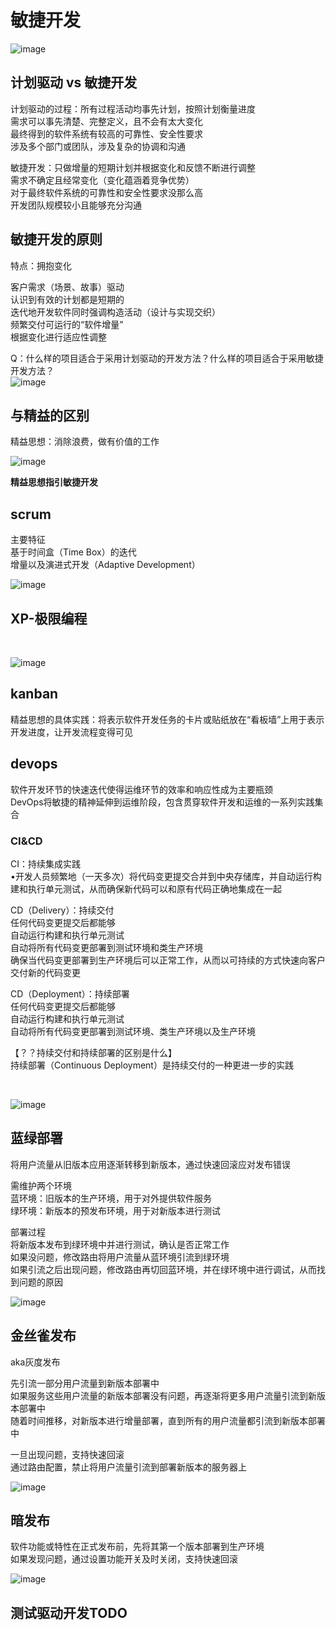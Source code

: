 # 敏捷开发

​![image](<.gitbook/assets/image 20231224212716 hcwi82e.png>)​

## 计划驱动 vs 敏捷开发

计划驱动的过程：所有过程活动均事先计划，按照计划衡量进度\
需求可以事先清楚、完整定义，且不会有太大变化\
最终得到的软件系统有较高的可靠性、安全性要求\
涉及多个部门或团队，涉及复杂的协调和沟通

敏捷开发：只做增量的短期计划并根据变化和反馈不断进行调整\
需求不确定且经常变化（变化蕴涵着竞争优势）\
对于最终软件系统的可靠性和安全性要求没那么高\
开发团队规模较小且能够充分沟通

## 敏捷开发的原则

特点：拥抱变化

客户需求（场景、故事）驱动\
认识到有效的计划都是短期的\
迭代地开发软件同时强调构造活动（设计与实现交织）\
频繁交付可运行的“软件增量”\
根据变化进行适应性调整

Q：什么样的项目适合于采用计划驱动的开发方法？什么样的项目适合于采用敏捷开发方法？\
​![image](<.gitbook/assets/image 20231225150652 u8vkbmu.png>)​

## 与精益的区别

精益思想：消除浪费，做有价值的工作

​![image](<.gitbook/assets/image 20231225150839 1fydan3.png>)​

**精益思想指引敏捷开发**

## scrum

主要特征\
基于时间盒（Time Box）的迭代\
增量以及演进式开发（Adaptive Development）

​![image](<.gitbook/assets/image 20231225150934 y44cwc2.png>)​

## XP-极限编程

‍

​![image](<.gitbook/assets/image 20231225151025 j4iu66e.png>)​

## kanban

精益思想的具体实践：将表示软件开发任务的卡片或贴纸放在“看板墙”上用于表示开发进度，让开发流程变得可见

## devops

软件开发环节的快速迭代使得运维环节的效率和响应性成为主要瓶颈\
DevOps将敏捷的精神延伸到运维阶段，包含贯穿软件开发和运维的一系列实践集合

### CI\&CD

CI：持续集成实践\
•开发人员频繁地（一天多次）将代码变更提交合并到中央存储库，并自动运行构建和执行单元测试，从而确保新代码可以和原有代码正确地集成在一起

CD（Delivery）：持续交付\
任何代码变更提交后都能够\
自动运行构建和执行单元测试\
自动将所有代码变更部署到测试环境和类生产环境\
确保当代码变更部署到生产环境后可以正常工作，从而以可持续的方式快速向客户交付新的代码变更

CD（Deployment）：持续部署\
任何代码变更提交后都能够\
自动运行构建和执行单元测试\
自动将所有代码变更部署到测试环境、类生产环境以及生产环境

【？？持续交付和持续部署的区别是什么】\
​持续部署（Continuous Deployment）是持续交付的一种更进一步的实践​

‍

​![image](<.gitbook/assets/image 20231225152157 tnlb8dc.png>)​

## 蓝绿部署

将用户流量从旧版本应用逐渐转移到新版本，通过快速回滚应对发布错误

需维护两个环境\
蓝环境：旧版本的生产环境，用于对外提供软件服务\
绿环境：新版本的预发布环境，用于对新版本进行测试

部署过程\
将新版本发布到绿环境中并进行测试，确认是否正常工作\
如果没问题，修改路由将用户流量从蓝环境引流到绿环境\
如果引流之后出现问题，修改路由再切回蓝环境，并在绿环境中进行调试，从而找到问题的原因

​![image](<.gitbook/assets/image 20231225152707 seshjvy.png>)​

## 金丝雀发布

aka灰度发布

先引流一部分用户流量到新版本部署中\
如果服务这些用户流量的新版本部署没有问题，再逐渐将更多用户流量引流到新版本部署中\
随着时间推移，对新版本进行增量部署，直到所有的用户流量都引流到新版本部署中

一旦出现问题，支持快速回滚\
通过路由配置，禁止将用户流量引流到部署新版本的服务器上

​![image](<.gitbook/assets/image 20231225152743 02chgwv.png>)​

## 暗发布

软件功能或特性在正式发布前，先将其第一个版本部署到生产环境\
如果发现问题，通过设置功能开关及时关闭，支持快速回滚

​![image](<.gitbook/assets/image 20231225153017 rxhcygb.png>)​

## 测试驱动开发TODO

‍
